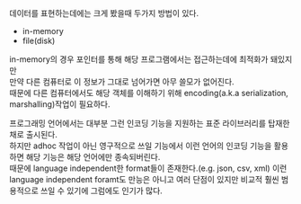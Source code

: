 데이터를 표현하는데에는 크게 봤을때 두가지 방법이 있다.  
- in-memory
- file(disk)

in-memory의 경우 포인터를 통해 해당 프로그램에서는 접근하는데에 최적화가 돼있지만  
만약 다른 컴퓨터로 이 정보가 그대로 넘어가면 아무 쓸모가 없어진다.  
때문에 다른 컴퓨터에서도 해당 객체를 이해하기 위해 encoding(a.k.a serialization, marshalling)작업이 필요하다.  

프로그래밍 언어에서는 대부분 그런 인코딩 기능을 지원하는 표준 라이브러리를 탑재한 채로 출시된다.  
하지만 adhoc 작업이 아닌 영구적으로 쓰일 기능에서 이런 언어의 인코딩 기능을 활용하면 해당 기능은 해당 언어에만 종속되버린다.  
때문에 language independent한 format들이 존재한다.(e.g. json, csv, xml)
이런 language independent foramt도 만능은 아니고 여러 단점이 있지만 비교적 훨씬 범용적으로 쓰일 수 있기에 그럼에도 인기가 많다.  



